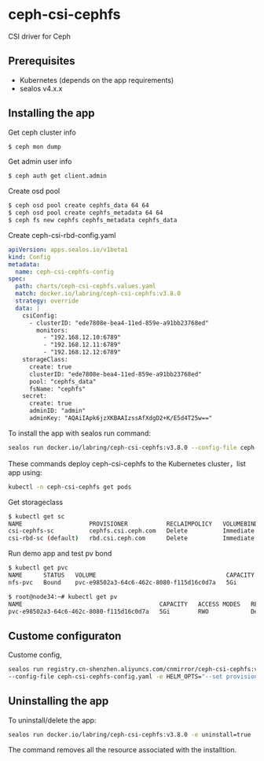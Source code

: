 # ceph-csi-cephfs

CSI driver for Ceph

## Prerequisites

- Kubernetes (depends on the app requirements)
- sealos v4.x.x

## Installing the app

Get ceph cluster info

```bash
$ ceph mon dump
```

Get admin user info

```bash
$ ceph auth get client.admin
```

Create osd pool

```bash
$ ceph osd pool create cephfs_data 64 64
$ ceph osd pool create cephfs_metadata 64 64
$ ceph fs new cephfs cephfs_metadata cephfs_data
```

Create ceph-csi-rbd-config.yaml

```yaml
apiVersion: apps.sealos.io/v1beta1
kind: Config
metadata:
  name: ceph-csi-cephfs-config
spec:
  path: charts/ceph-csi-cephfs.values.yaml
  match: docker.io/labring/ceph-csi-cephfs:v3.8.0
  strategy: override
  data: |
    csiConfig:
      - clusterID: "ede7808e-bea4-11ed-859e-a91bb23768ed"
        monitors:
          - "192.168.12.10:6789"
          - "192.168.12.11:6789"
          - "192.168.12.12:6789"
    storageClass:
      create: true
      clusterID: "ede7808e-bea4-11ed-859e-a91bb23768ed"
      pool: "cephfs_data"
      fsName: "cephfs"
    secret:
      create: true
      adminID: "admin"
      adminKey: "AQAiIApk6jzXKBAAIzssAfXdgD2+K/E5d4T25w=="
```

To install the app with sealos run  command:

```bash
sealos run docker.io/labring/ceph-csi-cephfs:v3.8.0 --config-file ceph-csi-cephfs-config.yaml
```

These commands deploy ceph-csi-cephfs to the Kubernetes cluster，list app using:

```bash
kubectl -n ceph-csi-cephfs get pods
```

Get storageclass

```bash
$ kubectl get sc
NAME                   PROVISIONER           RECLAIMPOLICY   VOLUMEBINDINGMODE   ALLOWVOLUMEEXPANSION   AGE
csi-cephfs-sc          cephfs.csi.ceph.com   Delete          Immediate           true                   7m13s
csi-rbd-sc (default)   rbd.csi.ceph.com      Delete          Immediate           true                   24m
```

Run demo app and test pv bond

```bash
$ kubectl get pvc
NAME      STATUS   VOLUME                                     CAPACITY   ACCESS MODES   STORAGECLASS    AGE
nfs-pvc   Bound    pvc-e98502a3-64c6-462c-8080-f115d16c0d7a   5Gi        RWO            csi-cephfs-sc   92s

$ root@node34:~# kubectl get pv
NAME                                       CAPACITY   ACCESS MODES   RECLAIM POLICY   STATUS   CLAIM             STORAGECLASS    REASON   AGE
pvc-e98502a3-64c6-462c-8080-f115d16c0d7a   5Gi        RWO            Delete           Bound    default/nfs-pvc   csi-cephfs-sc            96s
```

## Custome configuraton

Custome  config,

```bash
sealos run registry.cn-shenzhen.aliyuncs.com/cnmirror/ceph-csi-cephfs:v3.8.0 \
--config-file ceph-csi-cephfs-config.yaml -e HELM_OPTS="--set provisioner.replicaCount=1"
```

## Uninstalling the app

To uninstall/delete the app:

```bash
sealos run docker.io/labring/ceph-csi-cephfs:v3.8.0 -e uninstall=true
```

The command removes all the resource associated with the installtion.
